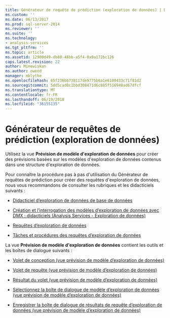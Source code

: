 ```yaml
---
title: Générateur de requête de prédiction (exploration de données) | Documents Microsoft
ms.custom: ''
ms.date: 06/13/2017
ms.prod: sql-server-2014
ms.reviewer: ''
ms.suite: ''
ms.technology:
- analysis-services
ms.tgt_pltfrm: ''
ms.topic: article
ms.assetid: 12900d49-db88-48bb-a5f4-0a9a172bc126
caps.latest.revision: 22
author: Minewiskan
ms.author: owend
manager: mblythe
ms.openlocfilehash: 65f236bb738117de9775b6a1e6100433c71f81d2
ms.sourcegitcommit: 5dd5cad0c1bbd308471d6c885f516948ad67dfcf
ms.translationtype: MT
ms.contentlocale: fr-FR
ms.lasthandoff: 06/19/2018
ms.locfileid: "36155135"
---
```

# <a name="prediction-query-builder-data-mining"></a>Générateur de requêtes de prédiction (exploration de données)
  Utilisez la vue **Prévision de modèle d'exploration de données** pour créer des prévisions basées sur les modèles d'exploration de données contenus dans une structure d'exploration de données.  
  
 Pour connaître la procédure pas à pas d'utilisation du Générateur de requêtes de prédiction pour créer des requêtes d'exploration de données, nous vous recommandons de consulter les rubriques et les didacticiels suivants :  
  
-   [Didacticiel d’exploration de données de base de données](../../2014/tutorials/basic-data-mining-tutorial.md)  
  
-   [Création et l’interrogation des modèles d’exploration de données avec DMX : didacticiels &#40;Analysis Services - Exploration de données&#41;](../../2014/tutorials/create-query-data-mining-models-dmx-tutorials.md)  
  
-   [Requêtes d’exploration de données](data-mining/data-mining-queries.md)  
  
-   [Tâches et procédures des requêtes d’exploration de données](data-mining/data-mining-query-tasks-and-how-tos.md)  
  
 La vue **Prévision de modèle d'exploration de données** contient les outils et les boîtes de dialogue suivants :  
  
-   [Volet de conception &#40;vue prévision de modèle d’exploration de données&#41;](design-pane-mining-model-prediction-view.md)  
  
-   [Volet de requête &#40;vue prévision de modèle d’exploration de données&#41;](query-pane-mining-model-prediction-view.md)  
  
-   [Résultat du volet &#40;vue prévision de modèle d’exploration de données&#41;](result-pane-mining-model-prediction-view.md)  
  
-   [Sélectionnez la boîte de dialogue de modèle d’exploration de données &#40;vue prévision de modèle d’exploration de données&#41;](select-mining-model-dialog-box-mining-model-prediction-view.md)  
  
-   [Enregistrer la boîte de dialogue de résultats de requête d’exploration de données &#40;vue prévision de modèle d’exploration de données&#41;](save-data-mining-query-result-dialog-box-mining-model-prediction-view.md)  
  
  